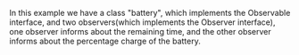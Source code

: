 In this example we have a class "battery", which implements the Observable interface, and two observers(which implements the Observer interface), one observer informs about the remaining time, and the other observer informs about the percentage charge of the battery.
